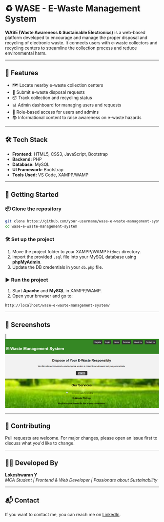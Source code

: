 # ♻️ WASE - E-Waste Management System

**WASE (Waste Awareness & Sustainable Electronics)** is a web-based platform developed to encourage and manage the proper disposal and recycling of electronic waste. It connects users with e-waste collectors and recycling centers to streamline the collection process and reduce environmental harm.

---

## 🌟 Features

- 🗺️ Locate nearby e-waste collection centers  
- 📝 Submit e-waste disposal requests  
- 📦 Track collection and recycling status  
- 📊 Admin dashboard for managing users and requests  
- 🔐 Role-based access for users and admins  
- 📚 Informational content to raise awareness on e-waste hazards  

---

## 🛠️ Tech Stack

- **Frontend:** HTML5, CSS3, JavaScript, Bootstrap  
- **Backend:** PHP  
- **Database:** MySQL  
- **UI Framework:** Bootstrap  
- **Tools Used:** VS Code, XAMPP/WAMP  

---

## 🚀 Getting Started

### 📦 Clone the repository

```bash
git clone https://github.com/your-username/wase-e-waste-management-system.git
cd wase-e-waste-management-system
```

### 🛠️ Set up the project

1. Move the project folder to your XAMPP/WAMP `htdocs` directory.  
2. Import the provided `.sql` file into your MySQL database using **phpMyAdmin**.  
3. Update the DB credentials in your `db.php` file.  

### ▶️ Run the project

1. Start **Apache** and **MySQL** in XAMPP/WAMP.  
2. Open your browser and go to:

```
http://localhost/wase-e-waste-management-system/
```

---

## 📸 Screenshots


| ![home](https://github.com/Lokeshloki67/E-Waste-Management-System/blob/main/Screen%20shots/Screenshot%202025-04-09%20125252.png?raw=true)

---

## 🤝 Contributing

Pull requests are welcome. For major changes, please open an issue first to discuss what you'd like to change.

---

## 👨‍💻 Developed By

**Lokeshwaran Y**  
*MCA Student | Frontend & Web Developer | Passionate about Sustainability*

---

## 📬 Contact

If you want to contact me, you can reach me on [LinkedIn](https://www.linkedin.com/).
